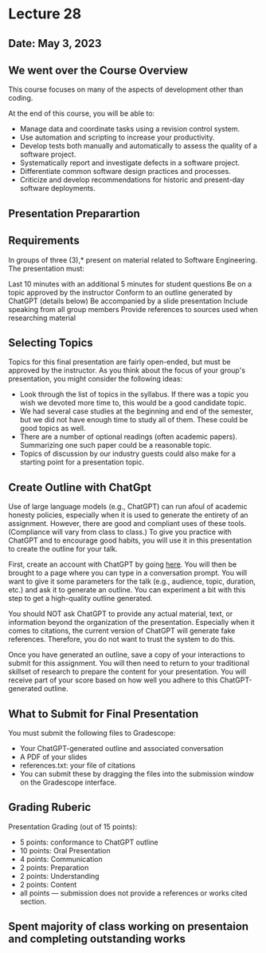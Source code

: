 # Lecture 28                                    
## Date: May 3, 2023


## We went over the Course Overview 

This course focuses on many of the aspects of development other than coding.

At the end of this course, you will be able to:

*   Manage data and coordinate tasks using a revision control system.
*   Use automation and scripting to increase your productivity.
*   Develop tests both manually and automatically to assess the quality of a software project.
*   Systematically report and investigate defects in a software project.
*   Differentiate common software design practices and processes.
*   Criticize and develop recommendations for historic and present-day software deployments.

## Presentation Preparartion

## Requirements

In groups of three (3),* present on material related to Software Engineering. The presentation must:

Last 10 minutes with an additional 5 minutes for student questions
Be on a topic approved by the instructor
Conform to an outline generated by ChatGPT (details below)
Be accompanied by a slide presentation
Include speaking from all group members
Provide references to sources used when researching material

## Selecting Topics

Topics for this final presentation are fairly open-ended, but must be approved by the instructor. As you think about the focus of your group's presentation, you might consider the following ideas:

*   Look through the list of topics in the syllabus. If there was a topic you wish we devoted more time to, this would be a good candidate topic.
*   We had several case studies at the beginning and end of the semester, but we did not have enough time to study all of them. These could be good topics as well.
*   There are a number of optional readings (often academic papers). Summarizing one such paper could be a reasonable topic.
*   Topics of discussion by our industry guests could also make for a starting point for a presentation topic.

## Create Outline with ChatGpt

Use of large language models (e.g., ChatGPT) can run afoul of academic honesty policies, especially when it is used to generate the entirety of an assignment. However, there are good and compliant uses of these tools. (Compliance will vary from class to class.) To give you practice with ChatGPT and to encourage good habits, you will use it in this presentation to create the outline for your talk.

First, create an account with ChatGPT by going [here](https://chat.openai.com/). You will then be brought to a page where you can type in a conversation prompt. You will want to give it some parameters for the talk (e.g., audience, topic, duration, etc.) and ask it to generate an outline. You can experiment a bit with this step to get a high-quality outline generated.

You should NOT ask ChatGPT to provide any actual material, text, or information beyond the organization of the presentation. Especially when it comes to citations, the current version of ChatGPT will generate fake references. Therefore, you do not want to trust the system to do this.

Once you have generated an outline, save a copy of your interactions to submit for this assignment. You will then need to return to your traditional skillset of research to prepare the content for your presentation. You will receive part of your score based on how well you adhere to this ChatGPT-generated outline.

## What to Submit for Final Presentation 

You must submit the following files to Gradescope:

*   Your ChatGPT-generated outline and associated conversation
*   A PDF of your slides
*   references.txt: your file of citations
*   You can submit these by dragging the files into the submission window on the Gradescope interface.

## Grading Ruberic 

Presentation Grading (out of 15 points):

* 5 points: conformance to ChatGPT outline
* 10 points: Oral Presentation
* 4 points: Communication
* 2 points: Preparation
* 2 points: Understanding
* 2 points: Content
* all points — submission does not provide a references or works cited section.

## Spent majority of class working on presentaion and completing outstanding works

